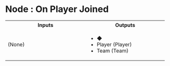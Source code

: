 # Node : On Player Joined

<table>
<tr>
<th>
<!-- <p>  -->
Inputs
<!-- </p> -->
</th>
<th>
<!-- <p>  -->
Outputs
<!-- </p> -->
</th>
</tr>
<tr>
<td>
(None)
<img width="441" height="1px">
</td>
<td>
<ul>
  <li>◆</li>
  <li>Player (Player)</li>
  <li>Team (Team)</li>
</ul>
<img width="441" height="1">
</td>
</tr>
</table>
